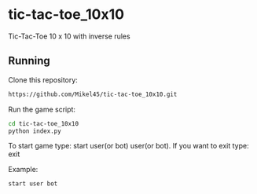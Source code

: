 # tic-tac-toe_10x10
Tic-Tac-Toe 10 x 10 with inverse rules

## Running
Clone this repository:

```bash
https://github.com/Mikel45/tic-tac-toe_10x10.git
```

Run the game script:
```bash
cd tic-tac-toe_10x10
python index.py
```

To start game type: start user(or bot) user(or bot). If you want to exit type: exit

Example:
```bash
start user bot
```



